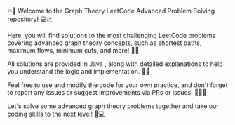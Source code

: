🔥🚀 Welcome to the Graph Theory LeetCode Advanced Problem Solving repository! 💻📈

Here, you will find solutions to the most challenging LeetCode problems covering advanced graph theory concepts, such as shortest paths, maximum flows, minimum cuts, and more! 🤖💡

All solutions are provided in Java , along with detailed explanations to help you understand the logic and implementation. 💪📝

Feel free to use and modify the code for your own practice, and don't forget to report any issues or suggest improvements via PRs or issues. 🤝👨‍💻

Let's solve some advanced graph theory problems together and take our coding skills to the next level! 🎉💻
